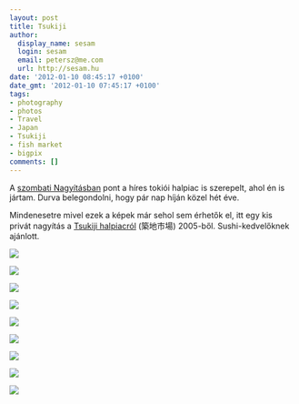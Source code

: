 ```yaml
---
layout: post
title: Tsukiji
author:
  display_name: sesam
  login: sesam
  email: petersz@me.com
  url: http://sesam.hu
date: '2012-01-10 08:45:17 +0100'
date_gmt: '2012-01-10 07:45:17 +0100'
tags:
- photography
- photos
- Travel
- Japan
- Tsukiji
- fish market
- bigpix
comments: []
---
```


A [szombati Nagyításban](http://hvg.hu/nagyitas/20120107_verfurdotol_shusi_barig) pont a híres tokiói halpiac is szerepelt, ahol én is jártam. Durva belegondolni, hogy pár nap híján közel hét éve.

Mindenesetre mivel ezek a képek már sehol sem érhetők el, itt egy kis privát nagyítás a [Tsukiji halpiacról](http://en.wikipedia.org/wiki/Tsukiji_fish_market) (築地市場) 2005-ből. Sushi-kedvelőknek ajánlott.

[![](http://sesam.hu/wp-content/uploads/2012/01/DSC01723-1024x768.jpg)](http://sesam.hu/wp-content/uploads/2012/01/DSC01723.jpg)

[![](http://sesam.hu/wp-content/uploads/2012/01/DSC01721-1024x768.jpg)](http://sesam.hu/wp-content/uploads/2012/01/DSC01721.jpg)

[![](http://sesam.hu/wp-content/uploads/2012/01/DSC01708-1024x768.jpg)](http://sesam.hu/wp-content/uploads/2012/01/DSC01708.jpg)

[![](http://sesam.hu/wp-content/uploads/2012/01/DSC01720-1024x768.jpg)](http://sesam.hu/wp-content/uploads/2012/01/DSC01720.jpg)

[![](http://sesam.hu/wp-content/uploads/2012/01/DSC01729-1024x768.jpg)](http://sesam.hu/wp-content/uploads/2012/01/DSC01729.jpg)

[![](http://sesam.hu/wp-content/uploads/2012/01/DSC01730-1024x768.jpg)](http://sesam.hu/wp-content/uploads/2012/01/DSC01730.jpg)

 

[![](http://sesam.hu/wp-content/uploads/2012/01/DSC01761-1024x768.jpg)](http://sesam.hu/wp-content/uploads/2012/01/DSC01761.jpg)

[![](http://sesam.hu/wp-content/uploads/2012/01/DSC01767-1024x768.jpg)](http://sesam.hu/wp-content/uploads/2012/01/DSC01767.jpg)

[![](http://sesam.hu/wp-content/uploads/2012/01/DSC01769-1024x768.jpg)](http://sesam.hu/wp-content/uploads/2012/01/DSC01769.jpg)
